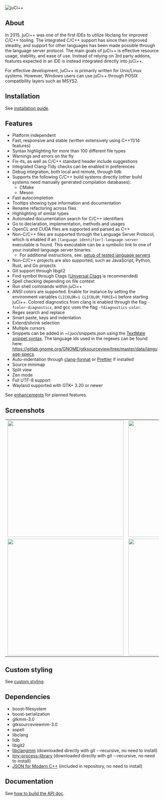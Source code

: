<img alt="juCi++" src="share/juci.png" />

## About

In 2015, juCi++ was one of the first IDEs to utilize libclang for improved C/C++ tooling. The
integrated C/C++ support has since then improved steadily, and support for other languages has been
made possible through the language server protocol. The main goals of juCi++ is effective resource
usage, stability, and ease of use. Instead of relying on 3rd party addons, features expected in an
IDE is instead integrated directly into juCi++.

For effective development, juCi++ is primarily written for Unix/Linux systems. However, Windows
users can use juCi++ through POSIX compatibility layers such as MSYS2.

## Installation

See [installation guide](docs/install.md).

## Features

- Platform independent
- Fast, responsive and stable (written extensively using C++11/14 features)
- Syntax highlighting for more than 100 different file types
- Warnings and errors on the fly
- Fix-its, as well as C/C++ standard header include suggestions
- Integrated Clang-Tidy checks can be enabled in preferences
- Debug integration, both local and remote, through lldb
- Supports the following C/C++ build systems directly (other build systems need manually generated
  compilation databases):
  - CMake
  - Meson
- Fast autocompletion
- Tooltips showing type information and documentation
- Rename refactoring across files
- Highlighting of similar types
- Automated documentation search for C/C++ identifiers
- Go to declaration, implementation, methods and usages
- OpenCL and CUDA files are supported and parsed as C++
- Non-C/C++ files are supported through the Language Server Protocol, which is enabled if an
  `[language identifier]-language-server` executable is found. This executable can be a symbolic
  link to one of your installed language server binaries.
  - For additional instructions, see: [setup of tested language servers](docs/language_servers.md)
- Non-C/C++ projects are also supported, such as JavaScript, Python, Rust, and Go projects
- Git support through libgit2
- Find symbol through Ctags ([Universal Ctags](https://github.com/universal-ctags/ctags) is
  recommended)
- Spell checking depending on file context
- Run shell commands within juCi++
- ANSI colors are supported. Enable for instance by setting the environment variables
  `CLICOLOR=1 CLICOLOR_FORCE=1` before starting juCi++. Colored diagnostics from clang is enabled
  through the flag `-fcolor-diagnostics`, and gcc uses the flag `-fdiagnostics-color`.
- Regex search and replace
- Smart paste, keys and indentation
- Extend/shrink selection
- Multiple cursors
- Snippets can be added in ~/.juci/snippets.json using the
  [TextMate snippet syntax](https://macromates.com/manual/en/snippets). The language ids used in the
  regexes can be found here:
  https://gitlab.gnome.org/GNOME/gtksourceview/tree/master/data/language-specs.
- Auto-indentation through [clang-format](http://clang.llvm.org/docs/ClangFormat.html) or
  [Prettier](https://github.com/prettier/prettier) if installed
- Source minimap
- Split view
- Zen mode
- Full UTF-8 support
- Wayland supported with GTK+ 3.20 or newer

See
[enhancements](https://gitlab.com/cppit/jucipp/issues?scope=all&state=opened&label_name[]=enhancement)
for planned features.

## Screenshots

<table border="0">
<tr>
<td><img src="docs/images/screenshot1c.png" width="380"/></td>
<td><img src="docs/images/screenshot2c.png" width="380"/></td>
</tr><tr>
<td><img src="docs/images/screenshot3c.png" width="380"/></td>
<td><img src="docs/images/screenshot4b.png" width="380"/></td>
</tr>
</table>

## Custom styling

See [custom styling](docs/custom_styling.md).

## Dependencies

- boost-filesystem
- boost-serialization
- gtkmm-3.0
- gtksourceviewmm-3.0
- aspell
- libclang
- lldb
- libgit2
- [libclangmm](http://gitlab.com/cppit/libclangmm/) (downloaded directly with git --recursive, no
  need to install)
- [tiny-process-library](http://gitlab.com/eidheim/tiny-process-library/) (downloaded directly with
  git --recursive, no need to install)
- [JSON for Modern C++](https://github.com/nlohmann/json) (included in repository, no need to
  install)

## Documentation

See [how to build the API doc](docs/api.md).
